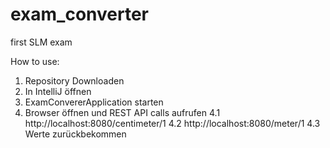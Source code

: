 # exam_converter
first SLM exam

How to use:
1. Repository Downloaden
2. In IntelliJ öffnen
3. ExamConvererApplication starten
4. Browser öffnen und REST API calls aufrufen
4.1 http://localhost:8080/centimeter/1
4.2 http://localhost:8080/meter/1
4.3 Werte zurückbekommen
